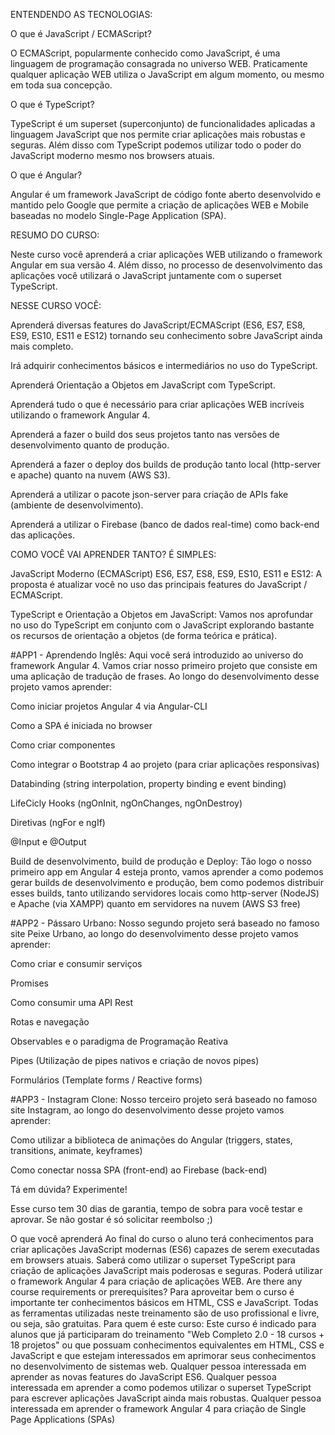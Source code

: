 
ENTENDENDO AS TECNOLOGIAS:



O que é JavaScript / ECMAScript?

O ECMAScript, popularmente conhecido como JavaScript, é uma linguagem de programação consagrada no universo WEB. Praticamente qualquer aplicação WEB utiliza o JavaScript em algum momento, ou mesmo em toda sua concepção.



O que é TypeScript?

TypeScript é um superset (superconjunto) de funcionalidades aplicadas a linguagem JavaScript que nos permite criar aplicações mais robustas e seguras. Além disso com TypeScript podemos utilizar todo o poder do JavaScript moderno mesmo nos browsers atuais.



O que é Angular?

Angular é um framework JavaScript de código fonte aberto desenvolvido e mantido pelo Google que permite a criação de aplicações WEB e Mobile baseadas no modelo Single-Page Application (SPA).



RESUMO DO CURSO:

Neste curso você aprenderá a criar aplicações WEB utilizando o framework Angular em sua versão 4. Além disso, no processo de desenvolvimento das aplicações você utilizará o JavaScript juntamente com o superset TypeScript.


NESSE CURSO VOCÊ:

Aprenderá diversas features do JavaScript/ECMAScript (ES6, ES7, ES8, ES9, ES10, ES11 e ES12) tornando seu conhecimento sobre JavaScript ainda mais completo.

Irá adquirir conhecimentos básicos e intermediários no uso do TypeScript.

Aprenderá Orientação a Objetos em JavaScript com TypeScript.

Aprenderá tudo o que é necessário para criar aplicações WEB incríveis utilizando o framework Angular 4.

Aprenderá a fazer o build dos seus projetos tanto nas versões de desenvolvimento quanto de produção. 

Aprenderá a fazer o deploy dos builds de produção tanto local (http-server e apache) quanto na nuvem (AWS S3).

Aprenderá a utilizar o pacote json-server para criação de APIs fake (ambiente de desenvolvimento).

Aprenderá a utilizar o Firebase (banco de dados real-time) como back-end das aplicações.



COMO VOCÊ VAI APRENDER TANTO? É SIMPLES:



JavaScript Moderno (ECMAScript) ES6, ES7, ES8, ES9, ES10, ES11 e ES12: A proposta é atualizar você no uso das principais features do JavaScript / ECMAScript.



TypeScript e Orientação a Objetos em JavaScript: Vamos nos aprofundar no uso do TypeScript em conjunto com o JavaScript explorando bastante os recursos de orientação a objetos (de forma teórica e prática).



#APP1 - Aprendendo Inglês: Aqui você será introduzido ao universo do framework Angular 4. Vamos criar nosso primeiro projeto que consiste em uma aplicação de tradução de frases. Ao longo do desenvolvimento desse projeto vamos aprender:

Como iniciar projetos Angular 4 via Angular-CLI

Como a SPA é iniciada no browser

Como criar componentes

Como integrar o Bootstrap 4 ao projeto (para criar aplicações responsivas)

Databinding (string interpolation, property binding e event binding)

LifeCicly Hooks (ngOnInit, ngOnChanges, ngOnDestroy)

Diretivas (ngFor e ngIf)

@Input e @Output



Build de desenvolvimento, build de produção e Deploy: Tão logo o nosso primeiro app em Angular 4 esteja pronto, vamos aprender a como podemos gerar builds de desenvolvimento e produção, bem como podemos distribuir esses builds, tanto utilizando servidores locais como http-server (NodeJS) e Apache (via XAMPP) quanto em servidores na nuvem (AWS S3 free)



#APP2 - Pássaro Urbano: Nosso segundo projeto será baseado no famoso site Peixe Urbano, ao longo do desenvolvimento desse projeto vamos aprender:

Como criar e consumir serviços

Promises

Como consumir uma API Rest

Rotas e navegação

Observables e o paradigma de Programação Reativa

Pipes (Utilização de pipes nativos e criação de novos pipes)

Formulários (Template forms / Reactive forms)



#APP3 - Instagram Clone: Nosso terceiro projeto será baseado no famoso site Instagram, ao longo do desenvolvimento desse projeto vamos aprender:

Como utilizar a biblioteca de animações do Angular (triggers, states, transitions, animate, keyframes)

Como conectar nossa SPA (front-end) ao Firebase (back-end)



Tá em dúvida? Experimente!



Esse curso tem 30 dias de garantia, tempo de sobra para você testar e aprovar. Se não gostar é só solicitar reembolso ;)

O que você aprenderá
Ao final do curso o aluno terá conhecimentos para criar aplicações JavaScript modernas (ES6) capazes de serem executadas em browsers atuais.
Saberá como utilizar o superset TypeScript para criação de aplicações JavaScript mais poderosas e seguras.
Poderá utilizar o framework Angular 4 para criação de aplicações WEB.
Are there any course requirements or prerequisites?
Para aproveitar bem o curso é importante ter conhecimentos básicos em HTML, CSS e JavaScript.
Todas as ferramentas utilizadas neste treinamento são de uso profissional e livre, ou seja, são gratuitas.
Para quem é este curso:
Este curso é indicado para alunos que já participaram do treinamento "Web Completo 2.0 - 18 cursos + 18 projetos" ou que possuam conhecimentos equivalentes em HTML, CSS e JavaScript e que estejam interessados em aprimorar seus conhecimentos no desenvolvimento de sistemas web.
Qualquer pessoa interessada em aprender as novas features do JavaScript ES6.
Qualquer pessoa interessada em aprender a como podemos utilizar o superset TypeScript para escrever aplicações JavaScript ainda mais robustas.
Qualquer pessoa interessada em aprender o framework Angular 4 para criação de Single Page Applications (SPAs)
